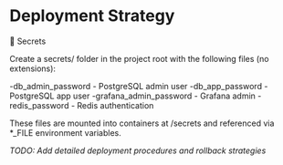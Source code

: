﻿# Deployment Strategy

🔑 Secrets

Сreate a secrets/ folder in the project root with the following files (no extensions):

-db_admin_password - PostgreSQL admin user
-db_app_password - PostgreSQL app user
-grafana_admin_password - Grafana admin
-redis_password - Redis authentication

These files are mounted into containers at /secrets and referenced via *_FILE environment variables.

*TODO: Add detailed deployment procedures and rollback strategies*
